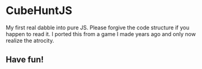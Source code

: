 # CubeHuntJS
My first real dabble into pure JS. Please forgive the code structure if you happen to read it.
I ported this from a game I made years ago and only now realize the atrocity.

## Have fun!
